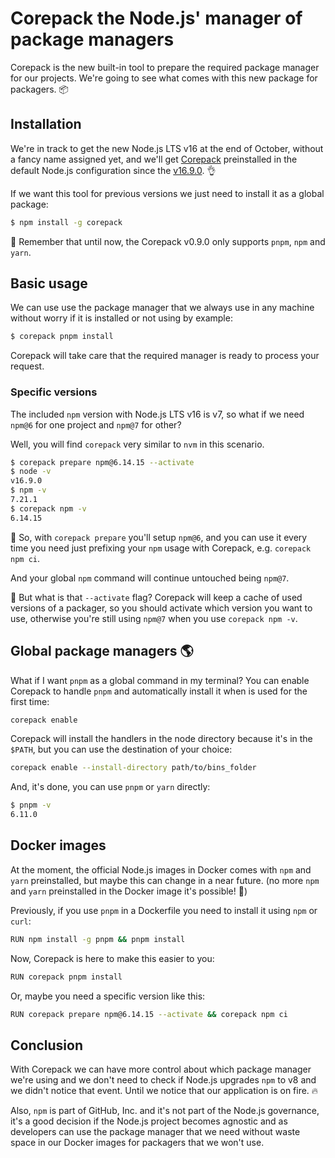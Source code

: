 # Corepack the Node.js' manager of package managers

Corepack is the new built-in tool to prepare the required package manager for our projects. We're going to see what comes with this new package for packagers. 📦

## Installation

We're in track to get the new Node.js LTS v16 at the end of October, without a fancy name assigned yet, and we'll get [Corepack](https://github.com/nodejs/corepack) preinstalled in the default Node.js configuration since the [v16.9.0](https://github.com/nodejs/node/releases/tag/v16.9.0). 👌

If we want this tool for previous versions we just need to install it as a global package:

```bash
$ npm install -g corepack
```

🧠 Remember that until now, the Corepack v0.9.0 only supports `pnpm`, `npm` and `yarn`.

## Basic usage

We can use use the package manager that we always use in any machine without worry if it is installed or not using by example:

```bash
$ corepack pnpm install
```

Corepack will take care that the required manager is ready to process your request.

### Specific versions

The included `npm` version with Node.js LTS v16 is v7, so what if we need `npm@6` for one project and `npm@7` for other?

Well, you will find `corepack` very similar to `nvm` in this scenario.

```bash
$ corepack prepare npm@6.14.15 --activate
$ node -v
v16.9.0
$ npm -v
7.21.1
$ corepack npm -v
6.14.15
```

🤯 So, with `corepack prepare` you'll setup `npm@6`, and you can use it every time you need just prefixing your `npm` usage with Corepack, e.g. `corepack npm ci`.

And your global `npm` command will continue untouched being `npm@7`.

🤔 But what is that `--activate` flag? Corepack will keep a cache of used versions of a packager, so you should activate which version you want to use, otherwise you're still using `npm@7` when you use `corepack npm -v`.

## Global package managers 🌎

What if I want `pnpm` as a global command in my terminal? You can enable Corepack to handle `pnpm` and automatically install it when is used for the first time:

```bash
corepack enable
```

Corepack will install the handlers in the node directory because it's in the `$PATH`, but you can use the destination of your choice:

```bash
corepack enable --install-directory path/to/bins_folder
```

And, it's done, you can use `pnpm` or `yarn` directly:

```bash
$ pnpm -v
6.11.0
```

## Docker images

At the moment, the official Node.js images in Docker comes with `npm` and `yarn` preinstalled, but maybe this can change in a near future. (no more `npm` and `yarn` preinstalled in the Docker image it's possible! 🤯)

Previously, if you use `pnpm` in a Dockerfile you need to install it using `npm` or `curl`:

```bash
RUN npm install -g pnpm && pnpm install
```

Now, Corepack is here to make this easier to you:

```bash
RUN corepack pnpm install
```

Or, maybe you need a specific version like this:

```bash
RUN corepack prepare npm@6.14.15 --activate && corepack npm ci
```

## Conclusion

With Corepack we can have more control about which package manager we're using and we don't need to check if Node.js upgrades `npm` to v8 and we didn't notice that event. Until we notice that our application is on fire. 🔥

Also, `npm` is part of GitHub, Inc. and it's not part of the Node.js governance, it's a good decision if the Node.js project becomes agnostic and as developers can use the package manager that we need without waste space in our Docker images for packagers that we won't use.
